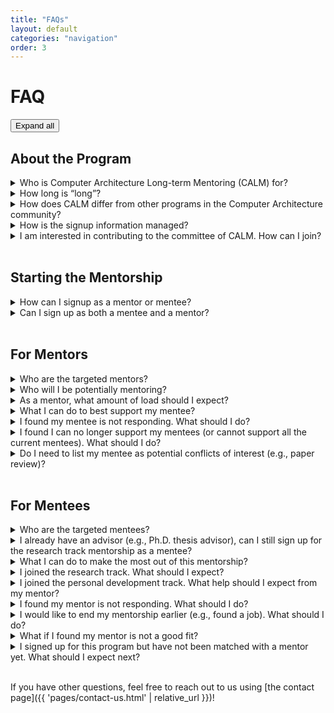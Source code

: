 ```yaml
---
title: "FAQs"
layout: default
categories: "navigation"
order: 3
---
```


<script src="{{ 'assets/js/faqs.js' | relative_url }}"></script>

# FAQ

<button onClick="openAllDetails(this);">Expand all</button>

## About the Program 

<details>
    <summary>
        Who is Computer Architecture Long-term Mentoring (CALM) for?
    </summary>
    <p>
    CALM primarily supports researchers and engineers in (or at least highly related
    to) the community of Computer Architecture. For more details, please check out
    mentor/mentee FAQs.
    </p>
</details>

<details>
    <summary>
        How long is “long”?
    </summary>
    <p>
        Mentorships last one year (the pilot program lasts 6 months), with mentors and
        mentees meeting on (approximately) a monthly basis.
    </p>
</details>
<details>
    <summary>
        How does CALM differ from other programs in the Computer Architecture community?
    </summary>
    <p>
The existing programs in our committee tend to either cover certain groups of
people, such as minority groups (e.g., CWIDCA), undergraduate students who have
just started Computer Architecture research (e.g., uArch), and early-year
Ph.D. students (e.g., yArch), and/or happens only during a conference (e.g.,
MaSA/MaSS). As our <a href="https://drive.google.com/file/d/1o9g2WsxZ_oM2xnKSzOWQ80Z-CwQHrMcf/view">past research</a> 
has shown, the majority of program attendees would prefer longer-term
mentoring. This is the main motivation behind CALM. Different from the existing
programs, CALM will last across multiple conferences through its one-year
duration (typically four major conferences in our community).
    </p>
</details>
<details>
<summary>How is the signup information managed?</summary>
<p>

CALM takes special care to manage and protect personal information of both the
mentors and the mentees. Only the CALM committee has access to any information
collected. If you have specific concerns, feel free to contact the <a href="{{
'pages/committee.html' | relative_url }}">co-chairs</a>.

</p>
</details>
<details>
<summary>I am interested in contributing to the committee of CALM. How can I join?</summary>
<p>

We always welcome new committee members. If you are interested, please reach out
to the <a href="{{ 'pages/committee.html' | relative_url }}">co-chairs</a>.

</p>
</details>

<br/>

## Starting the Mentorship
<details>
<summary>How can I signup as a mentor or mentee?</summary>
<p>
The signup information is available on our <a href="{{ 'pages/participate.html' | relative_url }}">participate page</a>.
</p>
</details>

<details>
<summary>Can I sign up as both a mentee and a mentor?</summary>
<p>
Yes, you are welcome to do so! For example, a senior Ph.D. student can be a mentor for junior students, and at the same time, be a mentee of a more senior person in our community. 
</p>
</details>

<br/>

## For Mentors
<details>
<summary>Who are the targeted mentors?</summary>
<p>We welcome mentors from different backgrounds, including (but not limited to) faculty members, industry researchers and engineers, and senior Ph.D. students (e.g., 4th-year and above). Our matching process will take the mentor’s position, expertise, and desired topic into account. </p>
</details>


<details>
<summary>Who will I be potentially mentoring?</summary>
<p> Mentors may come from various backgrounds, including (but not limited to) undergraduate, master's, and Ph.D. students, as well as industry engineers. You may specify the type of mentees in the mentor sign-up form. </p>
</details>


<details>
<summary>As a mentor, what amount of load should I expect?</summary>
<p>During sign-up, we let mentors select the desired meeting frequency, such as once a month, once every two months, or quarterly. We expect each meeting to be half an hour to one hour. Even though this program is long-term, we expect a minimum load from the mentor’s side in each meeting. </p>
</details>

<details>
<summary>What I can do to best support my mentee?</summary>
<p>We will encourage your mentee to proactively reach out to you, schedule meetings, and lead the discussions. We would appreciate it if you can answer mentees’ questions, including both research questions and non-technical questions for personal development. Please also note that the research track is not intended to let the mentee work as a research intern or volunteer for the mentor. </p>
</details>

<details>
<summary>I found my mentee is not responding. What should I do?</summary>
<p>If you find your mentee is not responding after several emails. You may reach out to us. We are here to help maintain this mentoring relationship. If you have any other concerns or issues regarding this mentorship, do not hesitate to reach out to us. </p>
</details>

<details>
<summary>I found I can no longer support my mentees (or cannot support all the current mentees). What should I do?</summary>
<p>We totally understand that you may have limited time. We encourage you to reach out to your mentee first and let them know that you have limited availability (or other reasons). Then, please let us know so that we can keep track of the mentoring status. </p>
</details>

<details>
<summary>Do I need to list my mentee as potential conflicts of interest (e.g., paper review)?</summary>
<p>We encourage the mentor and mentee to reach an agreement on whether or not to mark each other as potential conflicts of interest. Conflicts of interest highly depend on the scenarios and interactions between the mentor/mentee. Please refer to the specific guidelines outlined by the conference/journal/funding body/etc.  </p>
</details>

<br/>

## For Mentees
<details>
<summary>Who are the targeted mentees?</summary>
<p>
Our program aims to support mentees from diverse backgrounds. Targeted mentees
are primarily students who are interested in (or currently involved in) Computer
Architecture research and industry researchers/engineers who work in areas
related to Computer Architecture. In the future, we also aim to support junior
faculty in our community.
</p>
</details>

<details>
<summary>I already have an advisor (e.g., Ph.D. thesis advisor), can I still sign up for the research track mentorship as a mentee?</summary>
<p>
Yes, the research track does not conflict with your current research. Instead,
it aims to assist you, in aspects such as brainstorming, getting industry
vision, and having feedback on your current ideas. Nonetheless, we would still
encourage you to inform your advisor.
</p>
</details>

<details>
<summary>What I can do to make the most out of this mentorship?</summary>
<p>
This mentorship is not intended to be an intern-like relationship (if you sign up for the research track). 
Instead, the goal is to assist your research, by means of brainstorming, getting industry insights, taking feedback on your current project, etc. 
During the mentorship, we highly encourage mentees to actively lead the communication, such as reaching
out to the mentor and asking for a schedule that works for both. For each
meeting, we encourage you to be well-prepared to best benefit from each meeting
(e.g., prepare a set of slides and/or questions for discussion).
</p>
</details>

<details>
<summary>I joined the research track. What should I expect?</summary>
<p>
The research track aims to help the mentee get feedback on the current project,
brainstorm new ideas, and/or get new ideas from a mentor in related areas or the
industry. Please be explicit with your mentor about your expectations in the
initial stage of this mentorship.
</p>
</details>

<details>
<summary>I joined the personal development track. What help should I expect from my mentor?</summary>
<p>
The personal development track covers non-technical aspects, such as graduate
school application, industry or academia job hunting, career planning, family
planning, concerns as a member of an underrepresented group. If you are seeking
help in this track, please be specific about your needs to help our committee
find a best-fit mentor.
</p>
</details>

<details>
<summary>I found my mentor is not responding. What should I do?</summary>
<p>
First of all, please understand that mentors are usually senior researchers who
are usually very busy. If you find your mentor is not responding after several
emails, you may reach out to us. We are here to help maintain this mentoring
relationship. If you have any other concerns or issues regarding this
mentorship, do not hesitate to reach out to us.
</p>
</details>

<details>
<summary>I would like to end my mentorship earlier (e.g., found a job). What should I do?</summary>
<p>
We encourage you to reach out to your mentor first and let him/her know that you
no longer need a mentor. Then, please let us know so that we can keep track of
the mentoring status.
</p>
</details>

<details>
<summary>What if I found my mentor is not a good fit?</summary>
<p>
Please reach out to us if this happens. We will help with communication and try
to match you with another mentor.
</p>
</details>

<details>
<summary>I signed up for this program but have not been matched with a mentor yet. What should I expect next?</summary>
<p>The CALM committee matches mentees with mentors according to their
preferences. If you have not been matched, it does not mean we forgot about you!
You will be placed on a waitlist. We are always checking the list to see if any
new mentor signups could be a good match.
</p>
</details>

<br/>

If you have other questions, feel free to reach out to us using [the contact
page]({{ 'pages/contact-us.html' | relative_url }})!
